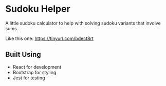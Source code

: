 # Sudoku Helper

A little sudoku calculator to help with solving sudoku variants that involve sums. 

Like this one:
https://tinyurl.com/bdect8rt

## Built Using

- React for development
- Bootstrap for styling
- Jest for testing